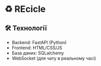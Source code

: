 # ♻️ REcicle

## 🛠️ Технології

- Backend: FastAPI (Python)
- Frontend: HTML/CSS/JS 
- База даних: SQLalchemy
- WebSocket (для чату в реальному часі)
